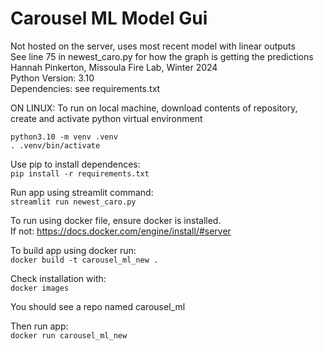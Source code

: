 # Carousel ML Model Gui  
Not hosted on the server, uses most recent model with linear outputs  
See line 75 in newest_caro.py for how the graph is getting the predictions  
Hannah Pinkerton, Missoula Fire Lab, Winter 2024  
Python Version: 3.10  
Dependencies: see requirements.txt  

ON LINUX:
To run on local machine, download contents of repository, create and activate python virtual environment  

`python3.10 -m venv .venv`  
`. .venv/bin/activate`

Use pip to install dependences:  
`pip install -r requirements.txt`  

Run app using streamlit command:  
`streamlit run newest_caro.py`  

To run using docker file, ensure docker is installed.  
If not: https://docs.docker.com/engine/install/#server  

To build app using docker run:  
`docker build -t carousel_ml_new .`

Check installation with:  
`docker images`  

You should see a repo named carousel_ml  

Then run app:  
`docker run carousel_ml_new`
